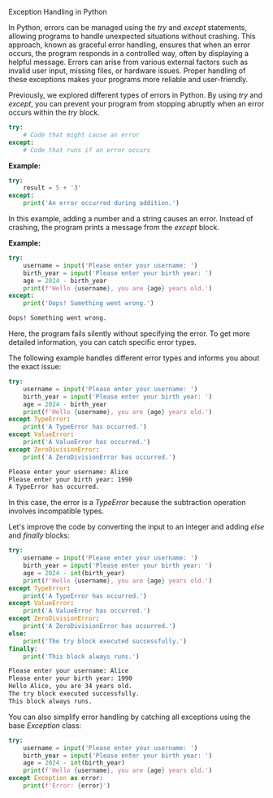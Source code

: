 Exception Handling in Python

In Python, errors can be managed using the _try_ and _except_ statements, allowing programs to handle unexpected situations without crashing. This approach, known as graceful error handling, ensures that when an error occurs, the program responds in a controlled way, often by displaying a helpful message. Errors can arise from various external factors such as invalid user input, missing files, or hardware issues. Proper handling of these exceptions makes your programs more reliable and user-friendly.

Previously, we explored different types of errors in Python. By using _try_ and _except_, you can prevent your program from stopping abruptly when an error occurs within the _try_ block.



```py
try:
    # Code that might cause an error
except:
    # Code that runs if an error occurs
```

**Example:**

```py
try:
    result = 5 + '3'
except:
    print('An error occurred during addition.')
```

In this example, adding a number and a string causes an error. Instead of crashing, the program prints a message from the _except_ block.

**Example:**

```py
try:
    username = input('Please enter your username: ')
    birth_year = input('Please enter your birth year: ')
    age = 2024 - birth_year
    print(f'Hello {username}, you are {age} years old.')
except:
    print('Oops! Something went wrong.')
```

```sh
Oops! Something went wrong.
```

Here, the program fails silently without specifying the error. To get more detailed information, you can catch specific error types.

The following example handles different error types and informs you about the exact issue:

```py
try:
    username = input('Please enter your username: ')
    birth_year = input('Please enter your birth year: ')
    age = 2024 - birth_year
    print(f'Hello {username}, you are {age} years old.')
except TypeError:
    print('A TypeError has occurred.')
except ValueError:
    print('A ValueError has occurred.')
except ZeroDivisionError:
    print('A ZeroDivisionError has occurred.')
```

```sh
Please enter your username: Alice
Please enter your birth year: 1990
A TypeError has occurred.
```

In this case, the error is a _TypeError_ because the subtraction operation involves incompatible types.

Let's improve the code by converting the input to an integer and adding _else_ and _finally_ blocks:

```py
try:
    username = input('Please enter your username: ')
    birth_year = input('Please enter your birth year: ')
    age = 2024 - int(birth_year)
    print(f'Hello {username}, you are {age} years old.')
except TypeError:
    print('A TypeError has occurred.')
except ValueError:
    print('A ValueError has occurred.')
except ZeroDivisionError:
    print('A ZeroDivisionError has occurred.')
else:
    print('The try block executed successfully.')
finally:
    print('This block always runs.')
```

```sh
Please enter your username: Alice
Please enter your birth year: 1990
Hello Alice, you are 34 years old.
The try block executed successfully.
This block always runs.
```

You can also simplify error handling by catching all exceptions using the base _Exception_ class:

```py
try:
    username = input('Please enter your username: ')
    birth_year = input('Please enter your birth year: ')
    age = 2024 - int(birth_year)
    print(f'Hello {username}, you are {age} years old.')
except Exception as error:
    print(f'Error: {error}')

